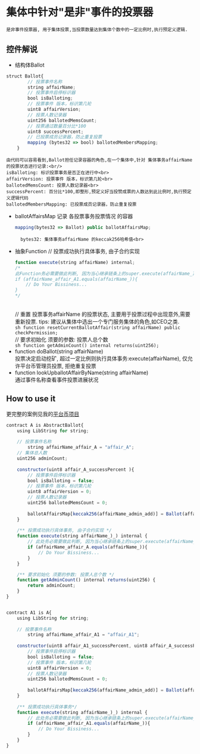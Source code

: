 # 集体中针对"是非"事件的投票器
	是非事件投票器, 用于集体投票,当投票数量达到集体个数中的一定比例时,执行预定义逻辑.
		
## 控件解说
* 结构体Ballot
```js
struct Ballot{
        // 投票事件名称
        string affairName;
        // 投票事件启停标识器
        bool isBalloting;
        // 投票事件 版本，标识第几轮
        uint8 affairVersion;
        // 投票人数记录器
        uint256 ballotedMemsCount;
        // 投票通过数量百分比*100
        uint8 successPercent;
        // 已投票成员记录器，防止重复投票
        mapping (bytes32 => bool) ballotedMembersMapping;
    }
```
	由代码可以容易看到,Ballot担任记录容器的角色,在一个集体中,针对 集体事务affairName 的投票状态进行记录:<br/>
	isBalloting: 标识投票事务是否正在进行中<br>
	affairVersion: 投票事件 版本，标识第几轮<br>
	ballotedMemsCount: 投票人数记录器<br>
	successPercent: 百分比*100,即整形,预定义好当投赞成票的人数达到此比例时,执行预定义逻辑代码
	ballotedMembersMapping: 已投票成员记录器，防止重复投票
* ballotAffairsMap
	记录 各投票事务投票情况 的容器
	```js
	mapping(bytes32 => Ballot) public ballotAffairsMap;
	```
		bytes32: 集体事务affairName 的keccak256哈希值<br>
* 抽象Function
	// 投票成功执行具体事务, 由子合约实现<br>
	```js 
	function execute(string affairName) internal; 
	/* 
	此Function务必需要做此判断, 因为当心继承链条上的super.execute(affairName_)发生错位
	if (affairName_affair_A1.equals(affairName_)){
		// Do Your Bissiness...
	}
	*/
	```
	<br>// 重置 投票事务affairName 的投票状态, 主要用于投票过程中出现意外,需要重新投票. tips: 建议从集体中选出一个专门服务集体的角色,如CEO之类.
	<br>```sh function resetCurrentBallotAffair(string affairName) public checkPermission; ```
	<br>// 要求初始化 须要的参数: 投票人总个数
	<br>```sh function getAdminCount() internal returns(uint256); ```
* function doBallot(string affairName) 
	<br>投票决定启动挖矿, 超过一定比例则执行具体事务:execute(affairName), 仅允许平台币管理员投票, 拒绝重复投票
* function lookUpballotAffairByName(string affairName) 
	<br>通过事件名称查看事件投票进展状况

## How to use it
更完整的案例见我的[平台币项目](https://github.com/eBusinessMan/OrgAffairBallotor)
```js
contract A is AbstractBallot{
	using LibString for string;
	
	// 投票事件名称
        string affairName_affair_A = "affair_A";
	// 集体总人数
	uint256 adminCount;
	
	constructor(uint8 affair_A_successPercent ){
		// 投票事件启停标识器
		bool isBalloting = false;
		// 投票事件 版本，标识第几轮
		uint8 affairVersion = 0;
		// 投票人数记录器
		uint256 ballotedMemsCount = 0;
                
		ballotAffairsMap[keccak256(affairName_admin_add)] = Ballot(affairName_affair_A, isBalloting, affairVersion, ballotedMemsCount, affair_A_successPercent);
	}
	
	/** 投票成功执行具体事务, 由子合约实现 */
	function execute(string affairName_)_) internal {
		// 此处务必需要做此判断, 因为当心继承链条上的super.execute(affairName_)发生错位
		if (affairName_affair_A.equals(affairName_)){
			// Do Your Bissiness...
		}
	}

	/** 要求初始化 须要的参数: 投票人总个数 */
	function getAdminCount() internal returns(uint256) {
		return adminCount;
	}
}


contract A1 is A{
	using LibString for string;
	
	// 投票事件名称
        string affairName_affair_A1 = "affair_A1";
	
	constructor(uint8 affair_A1_successPercent, uint8 affair_A_successPercent) A(affair_A_successPercent){
		// 投票事件启停标识器
		bool isBalloting = false;
		// 投票事件 版本，标识第几轮
		uint8 affairVersion = 0;
		// 投票人数记录器
		uint256 ballotedMemsCount = 0;
                
		ballotAffairsMap[keccak256(affairName_admin_add)] = Ballot(affairName_affair_A1, isBalloting, affairVersion, ballotedMemsCount, affair_A1_successPercent);
	}
	
	/** 投票成功执行具体事务*/
	function execute(string affairName_)_) internal {
		// 此处务必需要做此判断, 因为当心继承链条上的super.execute(affairName_)发生错位
		if (affairName_affair_A1.equals(affairName_)){
			// Do Your Bissiness...
		}
	}
}
```







